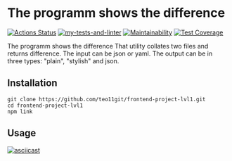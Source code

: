 # The programm shows the difference

[![Actions Status](https://github.com/teo11git/frontend-project-lvl2/workflows/hexlet-check/badge.svg)](https://github.com/teo11git/frontend-project-lvl2/actions)
[![my-tests-and-linter](https://github.com/teo11git/frontend-project-lvl2/workflows/my-tests/badge.svg)](https://github.com/teo11git/frontend-project-lvl2/actions)
[![Maintainability](https://api.codeclimate.com/v1/badges/722cb72d1b30eff7942a/maintainability)](https://codeclimate.com/github/teo11git/frontend-project-lvl2/maintainability)
[![Test Coverage](https://api.codeclimate.com/v1/badges/a99a88d28ad37a79dbf6/test_coverage)](https://codeclimate.com/github/teo11git/frontend-project-lvl2/test_coverage)

The programm shows the difference
That utility collates two files and returns difference. 
The input can be json or yaml.
The output can be in three types: "plain", "stylish" and json.
## Installation 
```
git clone https://github.com/teo11git/frontend-project-lvl1.git
cd frontend-project-lvl1
npm link
```
## Usage
[![asciicast](https://asciinema.org/a/392244.svg)](https://asciinema.org/a/392244)
